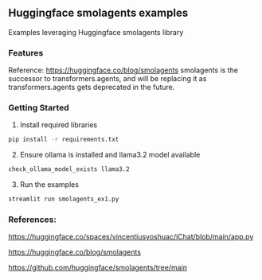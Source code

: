 ## Huggingface smolagents examples
Examples leveraging Huggingface smolagents library

### Features
Reference: https://huggingface.co/blog/smolagents
smolagents is the successor to transformers.agents, and will be replacing it as transformers.agents gets deprecated in the future.

### Getting Started
1. Install required libraries
```bash
pip install -r requirements.txt
```
2. Ensure ollama is installed and llama3.2 model available
```bash
check_ollama_model_exists llama3.2
```

3. Run the examples
```bash
streamlit run smolagents_ex1.py
```

### References:
https://huggingface.co/spaces/vincentiusyoshuac/iChat/blob/main/app.py

https://huggingface.co/blog/smolagents

https://github.com/huggingface/smolagents/tree/main


